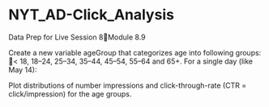 # NYT_AD-Click_Analysis
Data Prep for Live Session 8Module 8.9

Create a new variable ageGroup that categorizes age into following groups: < 18, 18–24, 25–34, 35–44, 45–54, 55–64 and 65+.
For a single day (like May 14):


Plot distributions of number impressions and click-through-rate (CTR = click/impression) for the age groups.
